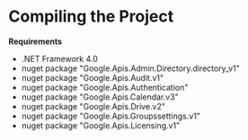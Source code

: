 # Compiling the Project #

**Requirements**
  * .NET Framework 4.0
  * nuget package "Google.Apis.Admin.Directory.directory\_v1"
  * nuget package "Google.Apis.Audit.v1"
  * nuget package "Google.Apis.Authentication"
  * nuget package "Google.Apis.Calendar.v3"
  * nuget package "Google.Apis.Drive.v2"
  * nuget package "Google.Apis.Groupssettings.v1"
  * nuget package "Google.Apis.Licensing.v1"